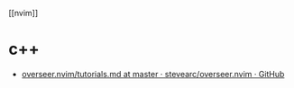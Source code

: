 [[nvim]]

# c++
- [overseer.nvim/tutorials.md at master · stevearc/overseer.nvim · GitHub](https://github.com/stevearc/overseer.nvim/blob/master/doc/tutorials.md#build-a-c-file)

